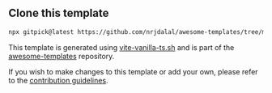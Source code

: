 ## Clone this template

```bash
npx gitpick@latest https://github.com/nrjdalal/awesome-templates/tree/main/vite-apps/vite-vanilla-ts
```

This template is generated using [vite-vanilla-ts.sh](https://github.com/nrjdalal/awesome-templates/blob/main/.github/.scripts/vite-vanilla-ts.sh) and is part of the [awesome-templates](https://github.com/nrjdalal/awesome-templates) repository.

If you wish to make changes to this template or add your own, please refer to the [contribution guidelines](https://github.com/nrjdalal/awesome-templates?tab=readme-ov-file#contributing).


